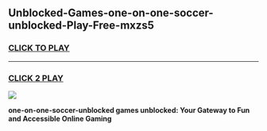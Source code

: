 
## Unblocked-Games-one-on-one-soccer-unblocked-Play-Free-mxzs5
<h3>
<a href="https://premium76.site?title=one-on-one-soccer-unblocked&ref=23A">CLICK TO PLAY</a></h3>
<hr>

<h3>
<a href="https://premium76.site?title=one-on-one-soccer-unblocked&ref=23A">CLICK 2 PLAY</a>
  
</h3>

<a href="https://premium76.site?title=one-on-one-soccer-unblocked&ref=23A"><img src="https://clearcache.store/games.png"></a>


**one-on-one-soccer-unblocked games unblocked: Your Gateway to Fun and Accessible Online Gaming**
